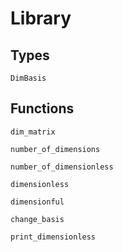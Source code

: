 # Library
## Types
```@docs
DimBasis
```

## Functions
```@docs
dim_matrix
```

```@docs
number_of_dimensions
```

```@docs
number_of_dimensionless
```

```@docs
dimensionless
```

```@docs
dimensionful
```

```@docs
change_basis
```

```@docs
print_dimensionless
```
